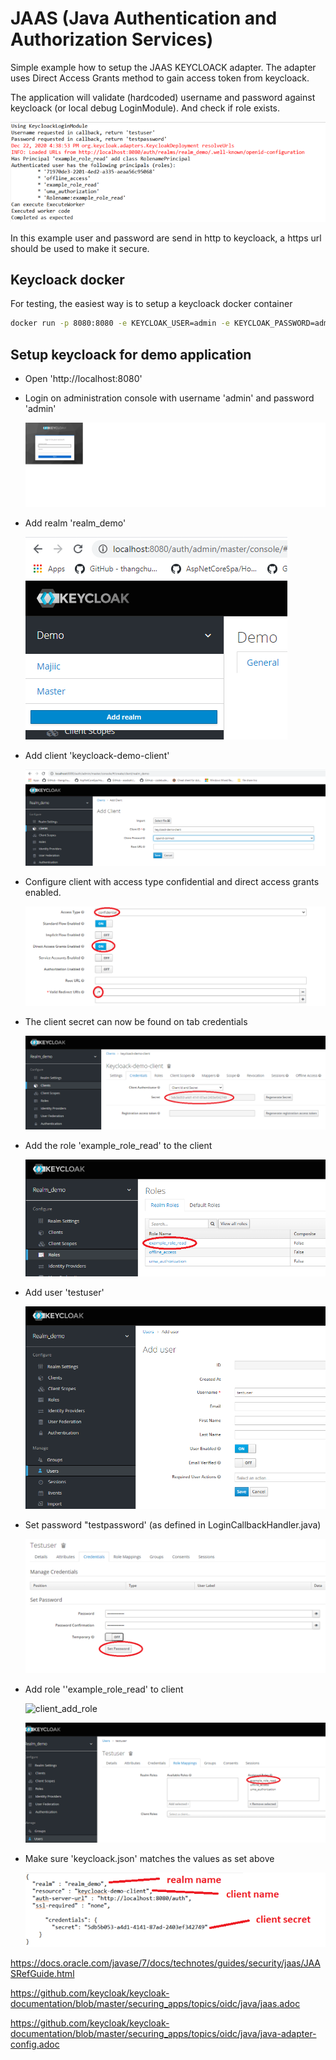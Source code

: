 #  **JAAS (Java Authentication and Authorization Services)**

Simple example how to setup the JAAS KEYCLOACK adapter. The adapter uses Direct Access Grants method to gain access token from keycloack.

The application will validate (hardcoded) username and password against keycloack  (or local debug LoginModule). And check if role exists.

![](\doc\images\application_output.png)

In this example user and password are send in http to keycloack, a https url should be used to make it secure.

## Keycloack docker

For testing, the easiest way is to setup a keycloack docker container 

```bash
docker run -p 8080:8080 -e KEYCLOAK_USER=admin -e KEYCLOAK_PASSWORD=admin quay.io/keycloak/keycloak:12.0.1
```



## Setup keycloack for demo application

* Open 'http://localhost:8080'

* Login on administration console with username 'admin' and password 'admin'

  <img src="doc\images\login.png" alt="Login" />

* Add realm 'realm_demo'

  ![add_realm](\doc\images\add_realm.png)

* Add client 'keycloack-demo-client'

  ![add_client](doc\images\add_client.png)

* Configure client with access type confidential and direct access grants enabled.

  ![](doc\images\settings_client.png)

* The client secret can now be found on tab credentials

  ![](\doc\images\client_secret.png)

* Add the role 'example_role_read' to the client

  ![add_client](\doc\images\client_add_role.png)

* Add user 'testuser'

  ![add_user](doc\images\add_user.png)

* Set password "testpassword' (as defined in LoginCallbackHandler.java)

  ![](\doc\images\set_user_password.png)

* Add role ''example_role_read' to client

  ![client_add_role](C:\Users\kluiverjh\eclipse-workspace-jaas\jaas.directaccessgrantsloginmodule.keycloak\doc\images\client_add_role.png)

  ![client_add_role_to_user](doc\images\client_add_role_to_user.png)

  

* Make sure 'keycloack.json' matches the values as set above

  ![](\doc\images\keyclock.png)





https://docs.oracle.com/javase/7/docs/technotes/guides/security/jaas/JAASRefGuide.html

https://github.com/keycloak/keycloak-documentation/blob/master/securing_apps/topics/oidc/java/jaas.adoc

https://github.com/keycloak/keycloak-documentation/blob/master/securing_apps/topics/oidc/java/java-adapter-config.adoc
